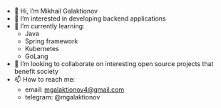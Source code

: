 - 👋 Hi, I’m Mikhail Galaktionov
- 👀 I’m interested in developing backend applications
- 🌱 I’m currently learning:
  - Java
  - Spring framework
  - Kubernetes
  - GoLang
- 💞️ I’m looking to collaborate on interesting open source projects that benefit society
- 📫 How to reach me:
  - email: mgalaktionov4@gmail.com
  - telegram: @mgalaktionov

<!---
mgalaktionov/mgalaktionov is a ✨ special ✨ repository because its `README.md` (this file) appears on your GitHub profile.
You can click the Preview link to take a look at your changes.
--->
